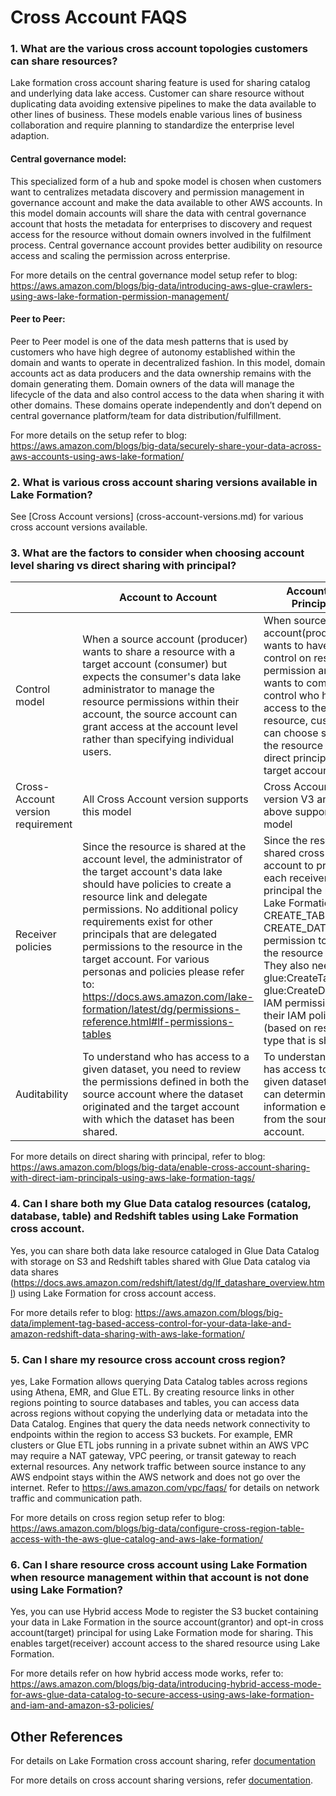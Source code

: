 # Cross Account FAQS

### 1. What are the various cross account topologies customers can share resources?

Lake formation cross account sharing feature is used for sharing catalog and underlying data lake access. Customer can share resource without duplicating data avoiding extensive pipelines to make the data available to other lines of business. These models enable various lines of business collaboration and require planning to standardize the enterprise level adaption.

#### Central governance model:

This specialized form of a hub and spoke model is chosen when customers want to centralizes metadata discovery and permission management in governance account and make the data available to other AWS accounts. In this model domain accounts will share the data with central governance account that hosts the metadata for enterprises to discovery and request access for the resource without domain owners involved in the fulfilment process. Central governance account provides better audibility on resource access and scaling the permission across enterprise.  

For more details on the central governance model setup refer to blog: 
https://aws.amazon.com/blogs/big-data/introducing-aws-glue-crawlers-using-aws-lake-formation-permission-management/

#### Peer to Peer:

Peer to Peer model is one of the data mesh patterns that is used by customers who have high degree of autonomy established within the domain and wants to operate in decentralized fashion.  In this model, domain accounts act as data producers and the data ownership remains with the domain generating them. Domain owners of the data will manage the lifecycle of the data and also control access to the data when sharing it with other domains. These domains operate independently and don’t depend on central governance platform/team for data distribution/fulfillment. 

For more details on the setup refer to blog:
https://aws.amazon.com/blogs/big-data/securely-share-your-data-across-aws-accounts-using-aws-lake-formation/

### 2. What is various cross account sharing versions available in Lake Formation?

See [Cross Account versions] (cross-account-versions.md) for various cross account versions available.

### 3. What are the factors to consider when choosing account level sharing vs direct sharing with principal?

|     | Account to Account | Account to Principal| 
| -------- | ------- | -------- | 
|Control model  | When a source account (producer) wants to share a resource with a target account (consumer) but expects the consumer's data lake administrator to manage the resource permissions within their account, the source account can grant access at the account level rather than specifying individual users.    | When source account(producer) wants to have tighter control on resource permission and wants to completely control who have access to the resource, customers can choose sharing the resource to direct principal in target account.    | 
| Cross-Account version requirement | All Cross Account version supports this model   | Cross Account version V3 and above supports this model    | 
| Receiver policies | Since the resource is shared at the account level, the administrator of the target account's data lake should have policies to create a resource link and delegate permissions. No additional policy requirements exist for other principals that are delegated permissions to the resource in the target account. For various personas and policies please refer to: https://docs.aws.amazon.com/lake-formation/latest/dg/permissions-reference.html#lf-permissions-tables    | Since the resource is shared cross account to principal, each receiver principal the needs Lake Formation CREATE_TABLE or CREATE_DATABASE permission to create the resource link. They also need the glue:CreateTable or glue:CreateDatabase IAM permission in their IAM policy (based on resource type that is shared).    | 
| Auditability  | To understand who has access to a given dataset, you need to review the permissions defined in both the source account where the dataset originated and the target account with which the dataset has been shared.    | To understand who has access to a given dataset, you can determine this information entirely from the source account.    | 

For more details on direct sharing with principal, refer to blog:
 https://aws.amazon.com/blogs/big-data/enable-cross-account-sharing-with-direct-iam-principals-using-aws-lake-formation-tags/

### 4. Can I share both my Glue Data catalog resources (catalog, database, table) and Redshift tables using Lake Formation cross account.

Yes, you can share both data lake resource cataloged in Glue Data Catalog with storage on S3 and Redshift tables shared with Glue Data catalog via data shares (https://docs.aws.amazon.com/redshift/latest/dg/lf_datashare_overview.html) using Lake Formation for cross account access.

 For more details refer to blog:
https://aws.amazon.com/blogs/big-data/implement-tag-based-access-control-for-your-data-lake-and-amazon-redshift-data-sharing-with-aws-lake-formation/

### 5. Can I share my resource cross account cross region?

yes, Lake Formation allows querying Data Catalog tables across regions using Athena, EMR, and Glue ETL. By creating resource links in other regions pointing to source databases and tables, you can access data across regions without copying the underlying data or metadata into the Data Catalog. Engines that query the data needs network connectivity to endpoints within the region to access S3 buckets. For example, EMR clusters or Glue ETL jobs running in a private subnet within an AWS VPC may require a NAT gateway, VPC peering, or transit gateway to reach external resources. Any network traffic between source instance to any AWS endpoint stays within the AWS network and does not go over the internet. Refer  to https://aws.amazon.com/vpc/faqs/ for details on network traffic and communication path.

 For more details on cross region setup refer to blog:
https://aws.amazon.com/blogs/big-data/configure-cross-region-table-access-with-the-aws-glue-catalog-and-aws-lake-formation/

### 6. Can I share resource cross account using Lake Formation when resource management within that account is not done using Lake Formation?

Yes, you can use Hybrid access Mode to register the S3 bucket containing your data in Lake Formation in the source account(grantor) and opt-in cross account(target) principal for using Lake Formation mode for sharing. This enables target(receiver) account access to the shared resource using Lake Formation.

For more details refer on how hybrid access mode works, refer to:
https://aws.amazon.com/blogs/big-data/introducing-hybrid-access-mode-for-aws-glue-data-catalog-to-secure-access-using-aws-lake-formation-and-iam-and-amazon-s3-policies/


## Other References

For details on Lake Formation cross account sharing, refer [documentation](https://docs.aws.amazon.com/lake-formation/latest/dg/cross-account-permissions.html)

For more details on cross account sharing versions, refer [documentation](https://docs.aws.amazon.com/lake-formation/latest/dg/optimize-ram.html). 
